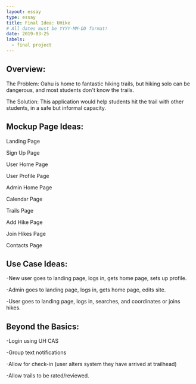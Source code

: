 ```yaml
---
layout: essay
type: essay
title: Final Idea: UHike
# All dates must be YYYY-MM-DD format!
date: 2019-03-25
labels:
  - final project
---
```


<h2>Overview:</h2>

The Problem:   Oahu is home to fantastic hiking trails, but hiking solo can be dangerous, and most students don't know the trails.

The Solution:  This application would help students hit the trail with other students, in a safe but informal capacity.

<h2>Mockup Page Ideas:</h2>

Landing Page

Sign Up Page

User Home Page

User Profile Page

Admin Home Page

Calendar Page

Trails Page

Add Hike Page

Join Hikes Page

Contacts Page

<h2>Use Case Ideas:</h2>

-New user goes to landing page, logs in, gets home page, sets up profile. 

-Admin goes to landing page, logs in, gets home page, edits site.

-User goes to landing page, logs in, searches, and coordinates or joins hikes.


<h2>Beyond the Basics:</h2>

-Login using UH CAS

-Group text notifications

-Allow for check-in (user alters system they have arrived at trailhead)

-Allow trails to be rated/reviewed.


